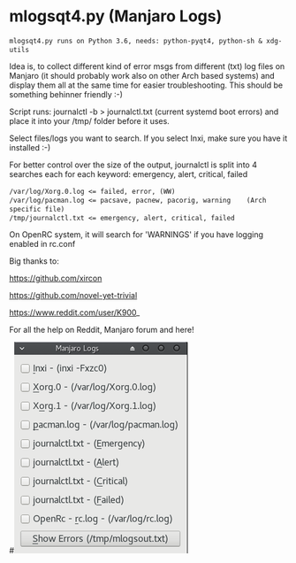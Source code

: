 # mlogsqt4.py (Manjaro Logs)

    mlogsqt4.py runs on Python 3.6, needs: python-pyqt4, python-sh & xdg-utils

Idea is, to collect different kind of error msgs from different (txt) log files on Manjaro (it should probably work also on other Arch based systems) and display them all at the same time for easier troubleshooting. This should be something behinner friendly :-)

Script runs: journalctl -b > journalctl.txt (current systemd boot errors) and place it into your /tmp/ folder before it uses.

Select files/logs you want to search. 
If you select Inxi, make sure you have it installed :-)

For better control over the size of the output, journalctl is split into 4 searches each for each keyword: emergency, alert, critical, failed

    /var/log/Xorg.0.log <= failed, error, (WW)
    /var/log/pacman.log <= pacsave, pacnew, pacorig, warning    (Arch specific file)
    /tmp/journalctl.txt <= emergency, alert, critical, failed

On OpenRC system, it will search for 'WARNINGS' if you have logging enabled in rc.conf

Big thanks to:

https://github.com/xircon

https://github.com/novel-yet-trivial

https://www.reddit.com/user/K900_

For all the help on Reddit, Manjaro forum and here!

#![alt tag](https://raw.githubusercontent.com/AlManja/logs.py/master/mlogs02.png)
